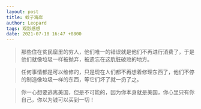 ```yaml
---
layout: post
title: 蚊子海岸
author: Leopard
tags: 观影感想
date: 2021-07-18 16:47 +0800
---
```


>那些住在贫民窟里的穷人，他们唯一的错误就是他们不再进行消费了，于是他们就像垃圾一样被抛弃，被遗忘在这肮脏破败的地方。

>任何事情都是可以维修的，只是现在人们都不再想着修理东西了，他们不停的制造像垃圾一样的东西，等它们坏了就一扔了之。

>你一心想要逃离美国，但是不可能的，因为你本身就是美国，你心里只有你自己，你以为钱可以买到一切！
